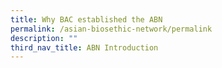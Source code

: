 ```yaml
---
title: Why BAC established the ABN
permalink: /asian-biosethic-network/permalink
description: ""
third_nav_title: ABN Introduction
---
```



